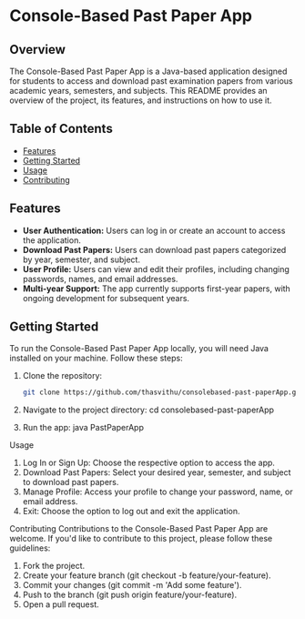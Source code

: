 # Console-Based Past Paper App

## Overview

The Console-Based Past Paper App is a Java-based application designed for students to access and download past examination papers from various academic years, semesters, and subjects. This README provides an overview of the project, its features, and instructions on how to use it.

## Table of Contents

- [Features](#features)
- [Getting Started](#getting-started)
- [Usage](#usage)
- [Contributing](#contributing)

## Features

- **User Authentication:** Users can log in or create an account to access the application.
- **Download Past Papers:** Users can download past papers categorized by year, semester, and subject.
- **User Profile:** Users can view and edit their profiles, including changing passwords, names, and email addresses.
- **Multi-year Support:** The app currently supports first-year papers, with ongoing development for subsequent years.

## Getting Started

To run the Console-Based Past Paper App locally, you will need Java installed on your machine. Follow these steps:

1. Clone the repository:

   ```sh
   git clone https://github.com/thasvithu/consolebased-past-paperApp.git


1. Navigate to the project directory:
   cd consolebased-past-paperApp
2. Run the app:
  java PastPaperApp


Usage
1. Log In or Sign Up: Choose the respective option to access the app.
2. Download Past Papers: Select your desired year, semester, and subject to download past papers.
3. Manage Profile: Access your profile to change your password, name, or email address.
4. Exit: Choose the option to log out and exit the application.

Contributing
Contributions to the Console-Based Past Paper App are welcome. If you'd like to contribute to this project, please follow these guidelines:

1. Fork the project.
2. Create your feature branch (git checkout -b feature/your-feature).
3. Commit your changes (git commit -m 'Add some feature').
4. Push to the branch (git push origin feature/your-feature).
5. Open a pull request.
